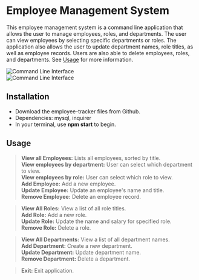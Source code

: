 # Employee Management System   
This employee management system is a command line application that allows the user to manage employees, roles, and departments. The user can view employees by selecting specific departments or roles. The application also allows the user to update department names, role titles, as well as employee records. Users are also able to delete employees, roles, and departments. See [Usage](#usage) for more information.

![Command Line Interface](https://jxleilani.github.io/employee-tracker/assets/commandline1.png)  
![Command Line Interface](https://jxleilani.github.io/employee-tracker/assets/commandline2.png)

## Installation
* Download the employee-tracker files from Github.
* Dependencies: mysql, inquirer
* In your terminal, use **npm start** to begin.

## Usage
>**View all Employees:** Lists all employees, sorted by title.  
>**View employees by department:** User can select which department to view.  
>**View employees by role:** User can select which role to view.  
>**Add Employee:** Add a new employee.  
>**Update Employee:** Update an employee's name and title.  
>**Remove Employee:** Delete an employee record.  

>**View All Roles:** View a list of all role titles.  
>**Add Role:** Add a new role.  
>**Update Role:** Update the name and salary for specified role.  
>**Remove Role:** Delete a role.  

>**View All Departments:** View a list of all department names.  
>**Add Department:** Create a new department.   
>**Update Department:** Update department name.  
>**Remove Department:** Delete a department. 
  
>**Exit:** Exit application.  

